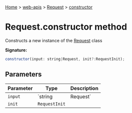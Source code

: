 [Home](./index) &gt; [web-apis](./web-apis.md) &gt; [Request](./web-apis.request.md) &gt; [constructor](./web-apis.request.constructor.md)

# Request.constructor method

Constructs a new instance of the [Request](./web-apis.request.md) class

**Signature:**
```javascript
constructor(input: string|Request, init?:RequestInit);
```

## Parameters

|  Parameter | Type | Description |
|  --- | --- | --- |
|  `input` | `string|Request` |  |
|  `init` | `RequestInit` |  |

